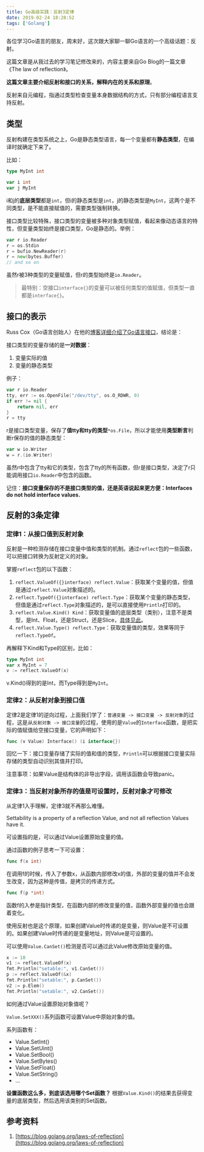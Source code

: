 ```yaml
---
title: Go高级实践：反射3定律
date: 2019-02-24 18:28:52
tags: ['Golang']
---
```




各位学习Go语言的朋友，周末好，这次跟大家聊一聊Go语言的一个高级话题：反射。

这篇文章是从我过去的学习笔记修改来的，内容主要来自Go Blog的一篇文章《The law of reflection》。

**这篇文章主要介绍反射和接口的关系，解释内在的关系和原理**。

反射来自元编程，指通过类型检查变量本身数据结构的方式，只有部分编程语言支持反射。

## 类型
反射构建在类型系统之上，Go是静态类型语言，每一个变量都有**静态类型**，在编译时就确定下来了。

比如：
```go
type MyInt int

var i int
var j MyInt
```

i和j的**底层类型**都是`int`，但i的静态类型是`int`，j的静态类型是`MyInt`，这两个是不同类型，是不能直接赋值的，需要类型强制转换。

接口类型比较特殊，接口类型的变量被多种对象类型赋值，看起来像动态语言的特性，但变量类型始终是接口类型，Go是静态的。举例：

```go
var r io.Reader
r = os.Stdin
r = bufio.NewReader(r)
r = new(bytes.Buffer)
// and so on
```

虽然r被3种类型的变量赋值，但r的类型始终是`io.Reader`。

> 最特别：空接口`interface{}`的变量可以被任何类型的值赋值，但类型一直都是`interface{}`。

## 接口的表示

Russ Cox（Go语言创始人）在他的[博客详细介绍了Go语言接口](https://research.swtch.com/2009/12/go-data-structures-interfaces.html)，结论是：

接口类型的变量存储的是**一对数据**：
1. 变量实际的值
2. 变量的静态类型

例子：
```go
var r io.Reader
tty, err := os.OpenFile("/dev/tty", os.O_RDWR, 0)
if err != nil {
    return nil, err
}
r = tty
```

r是接口类型变量，保存了**值tty和tty的类型**`*os.File`，所以才能使用**类型断言**判断r保存的值的静态类型：
```go
var w io.Writer
w = r.(io.Writer)
```

虽然r中包含了tty和它的类型，包含了tty的所有函数，但r是接口类型，决定了r只能调用接口`io.Reader`中包含的函数。

记住：**接口变量保存的不是接口类型的值，还是英语说起来更方便：Interfaces do not hold interface values.**


## 反射的3条定律

### 定律1：从接口值到反射对象

反射是一种检测存储在接口变量中值和类型的机制。通过`reflect`包的一些函数，可以把接口转换为反射定义的对象。

掌握`reflect`包的以下函数：
1. `reflect.ValueOf({}interface) reflect.Value`：获取某个变量的值，但值是通过`reflect.Value`对象描述的。
1. `reflect.TypeOf({}interface) reflect.Type`：获取某个变量的静态类型，但值是通过`reflect.Type`对象描述的，是可以直接使用`Println`打印的。
1. `reflect.Value.Kind() Kind`：获取变量值的底层类型（类别），注意不是类型，是Int、Float，还是Struct，还是Slice，[具体见此](https://golang.org/src/reflect/type.go?s=8302:8316#L217)。
1. `reflect.Value.Type() reflect.Type`：获取变量值的类型，效果等同于`reflect.TypeOf`。

再解释下Kind和Type的区别，比如：
```go
type MyInt int
var x MyInt = 7
v := reflect.ValueOf(x)
```

v.Kind()得到的是Int，而Type得到是`MyInt`。


### 定律2：从反射对象到接口值

定律2是定律1的逆向过程，上面我们学了：`普通变量 -> 接口变量 -> 反射对象`的过程，这是从`反射对象 -> 接口变量`的过程，使用的是`Value`的`Interface`函数，是把实际的值赋值给空接口变量，它的声明如下：
```go
func (v Value) Interface() (i interface{})
```

回忆一下：接口变量存储了实际的值和值的类型，`Println`可以根据接口变量实际存储的类型自动识别其值并打印。

注意事项：如果Value是结构体的非导出字段，调用该函数会导致panic。

### 定律3：当反射对象所存的值是可设置时，反射对象才可修改

从定律1入手理解，定律3就不再那么难懂。

Settability is a property of a reflection Value, and not all reflection Values have it.

可设置指的是，可以通过Value设置原始变量的值。

通过函数的例子思考一下可设置：
```go
func f(x int)
```
在调用f的时候，传入了参数x，从函数内部修改x的值，外部的变量的值并不会发生改变，因为这种是传值，是拷贝的传递方式。

```go
func f(p *int)
```
函数f的入参是指针类型，在函数内部的修改变量的值，函数外部变量的值也会跟着变化。

使用反射也是这个原理，如果创建Value时传递的是变量，则Value是不可设置的。如果创建Value时传递的是变量地址，则Value是可设置的。

可以使用`Value.CanSet()`检测是否可以通过此Value修改原始变量的值。

```go
x := 10
v1 := reflect.ValueOf(x)
fmt.Println("setable:", v1.CanSet())
p := reflect.ValueOf(&x)
fmt.Println("setable:", p.CanSet())
v2 := p.Elem()
fmt.Println("setable:", v2.CanSet())
```

如何通过Value设置原始对象值呢？

`Value.SetXXX()`系列函数可设置Value中原始对象的值。

系列函数有：
- Value.SetInt()
- Value.SetUint()
- Value.SetBool()
- Value.SetBytes()
- Value.SetFloat()
- Value.SetString()
- ...

**设置函数这么多，到底该选用哪个Set函数？**
根据`Value.Kind()`的结果去获得变量的底层类型，然后选用该类别的Set函数。


## 参考资料
1. [https://blog.golang.org/laws-of-reflection](https://blog.golang.org/laws-of-reflection)